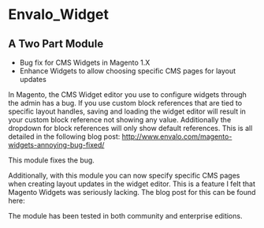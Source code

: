 # Envalo_Widget
## A Two Part Module
* Bug fix for CMS Widgets in Magento 1.X
* Enhance Widgets to allow choosing specific CMS pages for layout updates

In Magento, the CMS Widget editor you use to configure widgets through the admin has a bug. If you use custom
block references that are tied to specific layout handles, saving and loading the widget editor will result in
your custom block reference not showing any value. Additionally the dropdown for block references will only show
default references. This is all detailed in the following blog post: http://www.envalo.com/magento-widgets-annoying-bug-fixed/

This module fixes the bug.

Additionally, with this module you can now specify specific CMS pages when creating layout updates in the widget editor.
This is a feature I felt that Magento Widgets was seriously lacking. 
The blog post for this can be found here:


The module has been tested in both community and enterprise editions.